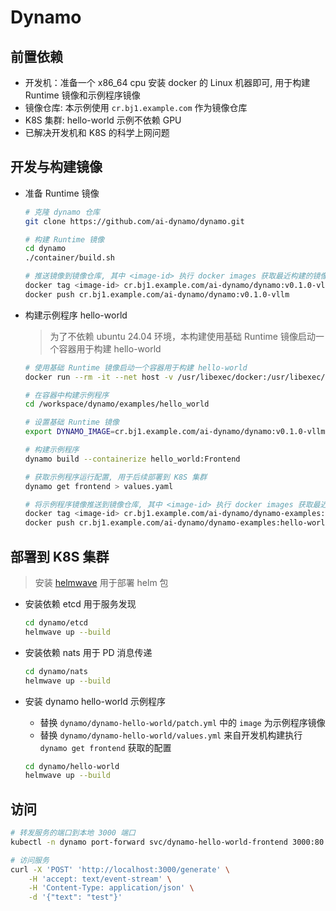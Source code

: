 # Dynamo

## 前置依赖

* 开发机：准备一个 x86_64 cpu 安装 docker 的 Linux 机器即可, 用于构建 Runtime 镜像和示例程序镜像
* 镜像仓库: 本示例使用 `cr.bj1.example.com` 作为镜像仓库
* K8S 集群: hello-world 示例不依赖 GPU
* 已解决开发机和 K8S 的科学上网问题

## 开发与构建镜像

* 准备 Runtime 镜像

    ```bash
    # 克隆 dynamo 仓库
    git clone https://github.com/ai-dynamo/dynamo.git

    # 构建 Runtime 镜像
    cd dynamo
    ./container/build.sh

    # 推送镜像到镜像仓库, 其中 <image-id> 执行 docker images 获取最近构建的镜像
    docker tag <image-id> cr.bj1.example.com/ai-dynamo/dynamo:v0.1.0-vllm
    docker push cr.bj1.example.com/ai-dynamo/dynamo:v0.1.0-vllm
    ```

* 构建示例程序 hello-world

    > 为了不依赖 ubuntu 24.04 环境，本构建使用基础 Runtime 镜像启动一个容器用于构建 hello-world

    ```bash
    # 使用基础 Runtime 镜像启动一个容器用于构建 hello-world
    docker run --rm -it --net host -v /usr/libexec/docker:/usr/libexec/docker -v /root/.docker:/root/.docker -v /var/run/docker.sock:/var/run/docker.sock -v /usr/bin/docker:/usr/bin/docker cr.bj1.example.com/ai-dynamo/dynamo:v0.1.0-vllm bash

    # 在容器中构建示例程序
    cd /workspace/dynamo/examples/hello_world

    # 设置基础 Runtime 镜像
    export DYNAMO_IMAGE=cr.bj1.example.com/ai-dynamo/dynamo:v0.1.0-vllm

    # 构建示例程序
    dynamo build --containerize hello_world:Frontend

    # 获取示例程序运行配置, 用于后续部署到 K8S 集群
    dynamo get frontend > values.yaml

    # 将示例程序镜像推送到镜像仓库, 其中 <image-id> 执行 docker images 获取最近构建的镜像
    docker tag <image-id> cr.bj1.example.com/ai-dynamo/dynamo-examples:hello-world
    docker push cr.bj1.example.com/ai-dynamo/dynamo-examples:hello-world
    ```

## 部署到 K8S 集群

> 安装 [helmwave](https://docs.helmwave.app/0.29.x/install/) 用于部署 helm 包

* 安装依赖 etcd 用于服务发现

    ```bash
    cd dynamo/etcd
    helmwave up --build
    ```

* 安装依赖 nats 用于 PD 消息传递

    ```bash
    cd dynamo/nats
    helmwave up --build
    ```

* 安装 dynamo hello-world 示例程序

    * 替换 `dynamo/dynamo-hello-world/patch.yml` 中的 `image` 为示例程序镜像
    * 替换 `dynamo/dynamo-hello-world/values.yml` 来自开发机构建执行 `dynamo get frontend` 获取的配置

    ```bash
    cd dynamo/hello-world
    helmwave up --build
    ```

## 访问

```bash
# 转发服务的端口到本地 3000 端口
kubectl -n dynamo port-forward svc/dynamo-hello-world-frontend 3000:80

# 访问服务
curl -X 'POST' 'http://localhost:3000/generate' \
    -H 'accept: text/event-stream' \
    -H 'Content-Type: application/json' \
    -d '{"text": "test"}'
```
